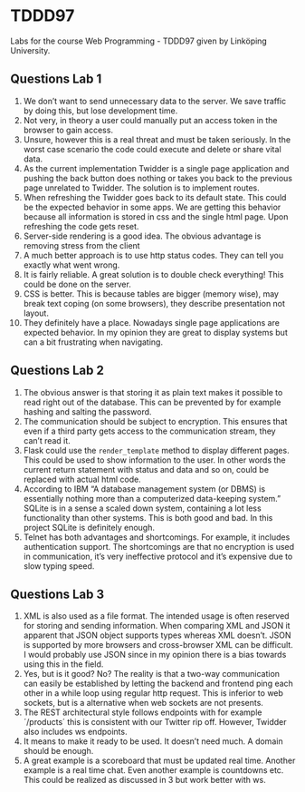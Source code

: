 # TDDD97

Labs for the course Web Programming - TDDD97 given by Linköping University.

## Questions Lab 1

1. We don’t want to send unnecessary data to the server. We save traffic by doing this, but lose development time.
2. Not very, in theory a user could manually put an access token in the browser to gain access.
3. Unsure, however this is a real threat and must be taken seriously. In the worst case scenario the code could execute and delete or share vital data.
4. As the current implementation Twidder is a single page application and pushing the back button does nothing or takes you back to the previous page unrelated to Twidder. The solution is to implement routes.
5. When refreshing the Twidder goes back to its default state. This could be the expected behavior in some apps. We are getting this behavior because all information is stored in css and the single html page. Upon refreshing the code gets reset.
6. Server-side rendering is a good idea. The obvious advantage is removing stress from the client
7. A much better approach is to use http status codes. They can tell you exactly what went wrong.
8. It is fairly reliable. A great solution is to double check everything! This could be done on the server.
9. CSS is better. This is because tables are bigger (memory wise), may break text coping (on some browsers), they describe presentation not layout.
10. They definitely have a place. Nowadays single page applications are expected behavior. In my opinion they are great to display systems but can a bit frustrating when navigating.

## Questions Lab 2

1. The obvious answer is that storing it as plain text makes it possible to read right out of the database. This can be prevented by for example hashing and salting the password.
2. The communication should be subject to encryption. This ensures that even if a third party gets access to the communication stream, they can’t read it.
3. Flask could use the `render_template` method to display different pages. This could be used to show information to the user. In other words the current return statement with status and data and so on, could be replaced with actual html code.
4. According to IBM “A database management system (or DBMS) is essentially nothing more than a computerized data-keeping system.” SQLite is in a sense a scaled down system, containing a lot less functionality than other systems. This is both good and bad. In this project SQLite is definitely enough.
5. Telnet has both advantages and shortcomings. For example, it includes authentication support. The shortcomings are that no encryption is used in communication, it’s very ineffective protocol and it’s expensive due to slow typing speed.

## Questions Lab 3

1. XML is also used as a file format. The intended usage is often reserved for storing and sending information. When comparing XML and JSON it apparent that JSON object supports types whereas XML doesn’t. JSON is supported by more browsers and cross-browser XML can be difficult. I would probably use JSON since in my opinion there is a bias towards using this in the field.
2. Yes, but is it good? No? The reality is that a two-way communication can easily be established by letting the backend and frontend ping each other in a while loop using regular http request. This is inferior to web sockets, but is a alternative when web sockets are not presents.
3. The REST architectural style follows endpoints with for example ´/products´ this is consistent with our Twitter rip off. However, Twidder also includes ws endpoints.
4. It means to make it ready to be used. It doesn’t need much. A domain should be enough.
5. A great example is a scoreboard that must be updated real time. Another example is a real time chat. Even another example is countdowns etc. This could be realized as discussed in 3 but work better with ws.

